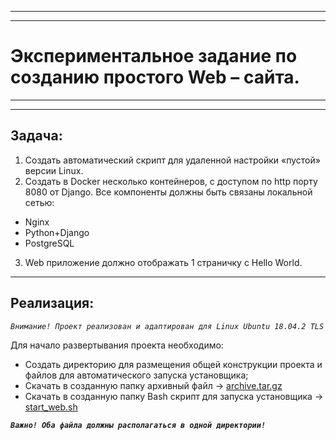 ***
***
# Экспериментальное задание по созданию простого Web – сайта.
***
***
## Задача:
1. Создать автоматический скрипт для удаленной настройки «пустой» версии Linux.
2. Создать в Docker несколько контейнеров, с доступом по http порту 8080 от Django. Все компоненты должны быть связаны локальной сетью:
  * Nginx
  * Python+Django
  * PostgreSQL
3. Web приложение должно отображать 1 страничку с Hello World.
***
## Реализация:
*`Внимание! Проект реализован и адаптирован для Linux Ubuntu 18.04.2 TLS`*

Для начало развертывания проекта необходимо:

* Создать директорию для размещения общей конструкции проекта и файлов для автоматического запуска установщика;
* Скачать в созданную папку архивный файл -> [archive.tar.gz](https://github.com/glotovsa/mysite_test/blob/master/archive.tar.gz)
* Скачать в созданную папку Bash скрипт для запуска установщика -> [start_web.sh](https://github.com/glotovsa/mysite_test/blob/master/start_web.sh)

***`Важно! Оба файла должны располагаться в одной директории!`***
